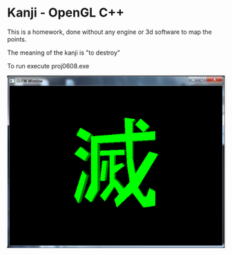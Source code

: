 Kanji - OpenGL C++
=============================
This is a homework, done without any engine or 3d
software to map the points.

The meaning of the kanji is "to destroy"

To run execute proj0608.exe

![alt tag](https://raw.githubusercontent.com/Tolumbas/kanji-cpp/master/preview.png)
